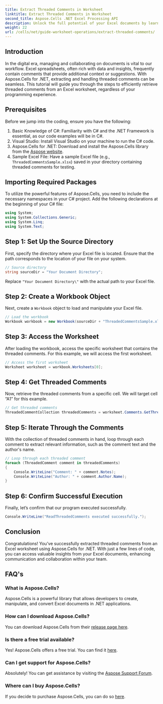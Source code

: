 ```yaml
---
title: Extract Threaded Comments in Worksheet
linktitle: Extract Threaded Comments in Worksheet
second_title: Aspose.Cells .NET Excel Processing API
description: Unlock the full potential of your Excel documents by learning how to efficiently extract threaded comments using Aspose.Cells for .NET. This comprehensive tutorial walks you through step-by-step instructions.
weight: 22
url: /cells/net/guide-worksheet-operations/extract-threaded-comments/
---
```

## Introduction

In the digital era, managing and collaborating on documents is vital to our workflow. Excel spreadsheets, often rich with data and insights, frequently contain comments that provide additional context or suggestions. With Aspose.Cells for .NET, extracting and handling threaded comments can be seamless. This tutorial will guide you through the steps to efficiently retrieve threaded comments from an Excel worksheet, regardless of your programming experience. 

## Prerequisites
Before we jump into the coding, ensure you have the following:

1. Basic Knowledge of C#: Familiarity with C# and the .NET Framework is essential, as our code examples will be in C#.
2. Visual Studio: Install Visual Studio on your machine to run the C# code.
3. Aspose.Cells for .NET: Download and install the Aspose.Cells library from the [Aspose website](https://releases.aspose.com/cells/net/).
4. Sample Excel File: Have a sample Excel file (e.g., `ThreadedCommentsSample.xlsx`) saved in your directory containing threaded comments for testing.

## Importing Required Packages
To utilize the powerful features of Aspose.Cells, you need to include the necessary namespaces in your C# project. Add the following declarations at the beginning of your C# file:

```csharp
using System;
using System.Collections.Generic;
using System.Linq;
using System.Text;
```

## Step 1: Set Up the Source Directory
First, specify the directory where your Excel file is located. Ensure that the path corresponds to the location of your file on your system.

```csharp
// Source directory
string sourceDir = "Your Document Directory";
```
Replace `"Your Document Directory\"` with the actual path to your Excel file.

## Step 2: Create a Workbook Object
Next, create a `Workbook` object to load and manipulate your Excel file.

```csharp
// Load the workbook
Workbook workbook = new Workbook(sourceDir + "ThreadedCommentsSample.xlsx");
```

## Step 3: Access the Worksheet
After loading the workbook, access the specific worksheet that contains the threaded comments. For this example, we will access the first worksheet.

```csharp
// Access the first worksheet
Worksheet worksheet = workbook.Worksheets[0];
```

## Step 4: Get Threaded Comments
Now, retrieve the threaded comments from a specific cell. We will target cell “A1” for this example.

```csharp
// Get threaded comments
ThreadedCommentCollection threadedComments = worksheet.Comments.GetThreadedComments("A1");
```

## Step 5: Iterate Through the Comments
With the collection of threaded comments in hand, loop through each comment to extract relevant information, such as the comment text and the author's name.

```csharp
// Loop through each threaded comment
foreach (ThreadedComment comment in threadedComments)
{
    Console.WriteLine("Comment: " + comment.Notes);
    Console.WriteLine("Author: " + comment.Author.Name);
}
```

## Step 6: Confirm Successful Execution
Finally, let’s confirm that our program executed successfully.

```csharp
Console.WriteLine("ReadThreadedComments executed successfully.");
```

## Conclusion
Congratulations! You’ve successfully extracted threaded comments from an Excel worksheet using Aspose.Cells for .NET. With just a few lines of code, you can access valuable insights from your Excel documents, enhancing communication and collaboration within your team.

## FAQ's

### What is Aspose.Cells?
Aspose.Cells is a powerful library that allows developers to create, manipulate, and convert Excel documents in .NET applications.

### How can I download Aspose.Cells?
You can download Aspose.Cells from their [release page here](https://releases.aspose.com/cells/net/).

### Is there a free trial available?
Yes! Aspose.Cells offers a free trial. You can find it [here](https://releases.aspose.com/).

### Can I get support for Aspose.Cells?
Absolutely! You can get assistance by visiting the [Aspose Support Forum](https://forum.aspose.com/c/cells/9).

### Where can I buy Aspose.Cells?
If you decide to purchase Aspose.Cells, you can do so [here](https://purchase.aspose.com/buy).
